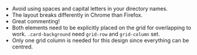 - Avoid using spaces and capital letters in your directory names.
- The layout breaks differently in Chrome than Firefox.
- Great commenting!
- Both elements need to be explicitly placed on the grid for overlapping to work. `.card-background` need `grid-row` and `grid-column` set.
- Only one grid column is needed for this design since everything can be centred.